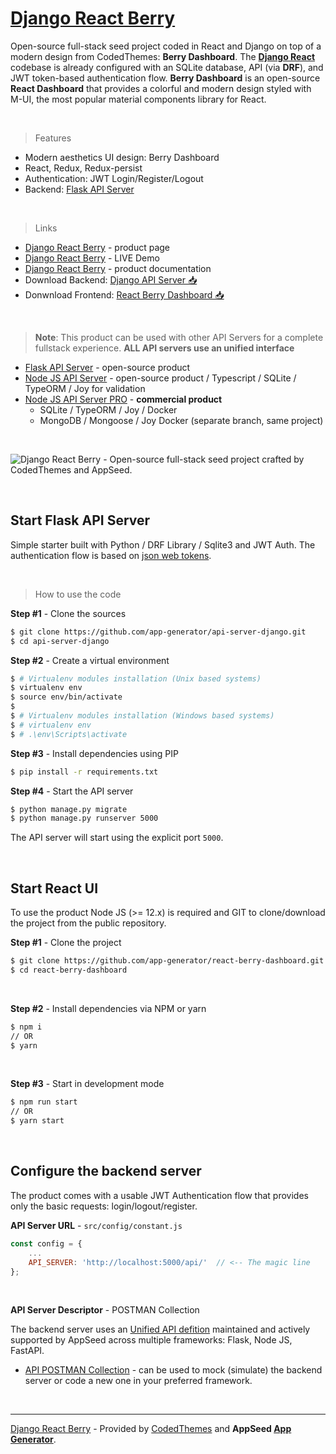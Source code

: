 # [Django React Berry](https://appseed.us/product/django-react-berry-dashboard)

Open-source full-stack seed project coded in React and Django on top of a modern design from CodedThemes: **Berry Dashboard**. The **[Django React](https://appseed.us/product/flask-react-berry-dashboard)** codebase is already configured with an SQLite database, API (via **DRF**), and JWT token-based authentication flow. **Berry Dashboard** is an open-source **React Dashboard** that provides a colorful and modern design styled with M-UI, the most popular material components library for React.

<br />

> Features

- Modern aesthetics UI design: Berry Dashboard
- React, Redux, Redux-persist
- Authentication: JWT Login/Register/Logout
- Backend: [Flask API Server](https://github.com/app-generator/api-server-flask) 

<br />

> Links

- [Django React Berry](https://appseed.us/product/django-react-berry-dashboard) - product page
- [Django React Berry](https://django-react-berry-dashboard.appseed-srv1.com/) - LIVE Demo
- [Django React Berry](https://docs.appseed.us/products/react/django-berry-dashboard) - product documentation
- Download Backend: [Django API Server 📥](https://github.com/app-generator/api-server-django/archive/refs/heads/main.zip)
- Donwnload Frontend: [React Berry Dashboard 📥](https://github.com/app-generator/react-berry-dashboard/archive/refs/heads/main.zip)  

<br >

> **Note**: This product can be used with other API Servers for a complete fullstack experience. **ALL API servers use an unified interface**

- [Flask API Server](https://github.com/app-generator/api-server-flask) - open-source product
- [Node JS API Server](https://github.com/app-generator/api-server-nodejs) - open-source product / Typescript / SQLite / TypeORM / Joy for validation
- [Node JS API Server PRO](https://github.com/app-generator/api-server-nodejs-pro) - **commercial product**
    - SQLite / TypeORM / Joy / Docker
    - MongoDB / Mongoose / Joy Docker (separate branch, same project)

<br />

![Django React Berry - Open-source full-stack seed project crafted by CodedThemes and AppSeed.](https://user-images.githubusercontent.com/51070104/124934742-aa392300-e00d-11eb-83bf-28d8b8704ec8.png)

<br />

## Start Flask API Server

Simple starter built with Python / DRF Library / Sqlite3 and JWT Auth. The authentication flow is based on [json web tokens](https://jwt.io).

<br />

> How to use the code

**Step #1** -  Clone the sources

```bash
$ git clone https://github.com/app-generator/api-server-django.git
$ cd api-server-django
```

**Step #2** - Create a virtual environment

```bash
$ # Virtualenv modules installation (Unix based systems)
$ virtualenv env
$ source env/bin/activate
$
$ # Virtualenv modules installation (Windows based systems)
$ # virtualenv env
$ # .\env\Scripts\activate
```

**Step #3** - Install dependencies using PIP

```bash
$ pip install -r requirements.txt
```

**Step #4** - Start the API server

```bash
$ python manage.py migrate
$ python manage.py runserver 5000
```

The API server will start using the explicit port `5000`.

<br />

## Start React UI 

To use the product Node JS (>= 12.x) is required and GIT to clone/download the project from the public repository.

**Step #1** - Clone the project

```bash
$ git clone https://github.com/app-generator/react-berry-dashboard.git
$ cd react-berry-dashboard
```

<br >

**Step #2** - Install dependencies via NPM or yarn

```bash
$ npm i
// OR
$ yarn
```

<br />

**Step #3** - Start in development mode

```bash
$ npm run start 
// OR
$ yarn start
```

<br />

## Configure the backend server

The product comes with a usable JWT Authentication flow that provides only the basic requests: login/logout/register. 

**API Server URL** - `src/config/constant.js` 

```javascript
const config = {
    ...
    API_SERVER: 'http://localhost:5000/api/'  // <-- The magic line
};
```

<br />

**API Server Descriptor** - POSTMAN Collection

The backend server uses an [Unified API defition](https://docs.appseed.us/boilerplate-code/api-server/api-unified-definition) maintained and actively supported by AppSeed across multiple frameworks: Flask, Node JS, FastAPI.

- [API POSTMAN Collection](https://github.com/app-generator/api-unified-definition/blob/main/api.postman_collection.json) - can be used to mock (simulate) the backend server or code a new one in your preferred framework. 

<br />

---
[Django React Berry](https://appseed.us/product/django-react-berry-dashboard) - Provided by [CodedThemes](https://codedthemes.com/) and **AppSeed [App Generator](https://appseed.us/app-generator)**.
